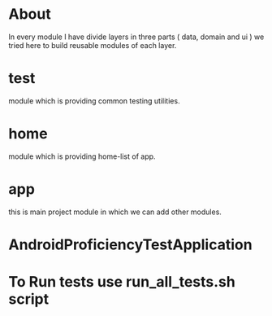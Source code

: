 # About
In every module I have divide layers in three parts ( data, domain and ui ) we tried here to build
reusable modules of each layer.

# test
module which is providing common testing utilities.

# home
 module which is providing home-list  of app.

# app
 this is main project module in which we can add other modules.


# AndroidProficiencyTestApplication
# To Run tests  use run_all_tests.sh script

